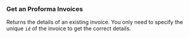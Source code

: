 ### Get an Proforma Invoices

Returns the details of an existing invoice. You only need to specify the unique
`id` of the invoice to get the correct details.
